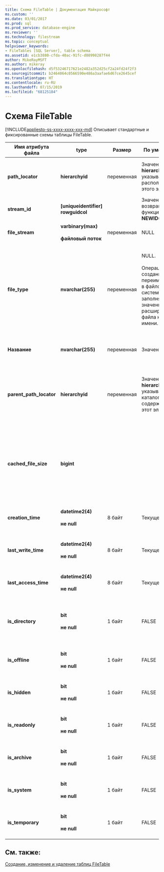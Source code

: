 ```yaml
---
title: Схема FileTable | Документация Майкрософт
ms.custom: ''
ms.date: 03/01/2017
ms.prod: sql
ms.prod_service: database-engine
ms.reviewer: ''
ms.technology: filestream
ms.topic: conceptual
helpviewer_keywords:
- FileTables [SQL Server], table schema
ms.assetid: e1cb3880-cfda-40ac-91fc-d08998287f44
author: MikeRayMSFT
ms.author: mikeray
ms.openlocfilehash: d5f53246717621e2482a352d25cf2a24fd24f2f3
ms.sourcegitcommit: b2464064c0566590e486a3aafae6d67ce2645cef
ms.translationtype: HT
ms.contentlocale: ru-RU
ms.lasthandoff: 07/15/2019
ms.locfileid: "68125184"
---
```

# <a name="filetable-schema"></a>Схема FileTable
[!INCLUDE[appliesto-ss-xxxx-xxxx-xxx-md](../../includes/appliesto-ss-xxxx-xxxx-xxx-md.md)]
  Описывает стандартные и фиксированные схемы таблицы FileTable.  
  
|Имя атрибута файла|type|Размер|По умолчанию|Описание|Доступность файловой системы|  
|-------------------------|----------|----------|-------------|-----------------|-------------------------------|  
|**path_locator**|**hierarchyid**|переменная|Значение **hierarchyid** , указывающее расположение этого элемента.|Положение этого узла в иерархии FileNamespace.<br /><br /> Первичный ключ для таблицы.|Может быть создан и изменен с помощью задания значения пути Windows.|  
|**stream_id**|**[uniqueidentifier] rowguidcol**||Значение, возвращаемое функцией **NEWID()** .|Уникальный идентификатор для данных FILESTREAM.|Неприменимо.|  
|**file_stream**|**varbinary(max)**<br /><br /> **файловый поток**|переменная|NULL|Содержит данные FILESTREAM.|Неприменимо.|  
|**file_type**|**nvarchar(255)**|переменная|NULL.<br /><br /> Операция создания или переименования в файловой системе заполняет значение расширения файла на основе имени.|Представляет тип файла.<br /><br /> Этот столбец может использоваться для создания полнотекстовых индексов в качестве **TYPE COLUMN** .<br /><br /> **file_type** — это материализованный вычисляемый столбец.|Рассчитывается автоматически. Не может быть задано.|  
|**Название**|**nvarchar(255)**|переменная|Значение GUID.|Имя файла или каталога.|Может быть создано или изменено с помощью API-интерфейсов Windows.|  
|**parent_path_locator**|**hierarchyid**|переменная|Значение **hierarchyid** , указывающее каталог, содержащий этот элемент.|**hierarchyid** каталога, содержащего элемент.<br /><br /> **parent_path_locator** — это материализованный вычисляемый столбец.|Рассчитывается автоматически. Не может быть задано.|  
|**cached_file_size**|**bigint**|||Размер данных FILESTREAM в байтах.<br /><br /> **cached_file_size** — это материализованный вычисляемый столбец.|Хотя актуальность размера кэшированного файла поддерживается автоматически, в необычных ситуациях это значение может быть несинхронизированным. Для вычисления точного размера используется функция **DATALENGTH()** .|  
|**creation_time**|**datetime2(4)**<br /><br /> **не null**|8 байт|Текущее время.|Дата и время создания файла.|Рассчитывается автоматически. Можно также задать с помощью API-интерфейсов Windows.|  
|**last_write_time**|**datetime2(4)**<br /><br /> **не null**|8 байт|Текущее время.|Дата и время последнего обновления файла.|Рассчитывается автоматически. Можно также задать с помощью API-интерфейсов Windows.|  
|**last_access_time**|**datetime2(4)**<br /><br /> **не null**|8 байт|Текущее время.|Дата и время последнего доступа к файлу.|Рассчитывается автоматически. Можно также задать с помощью API-интерфейсов Windows.|  
|**is_directory**|**bit**<br /><br /> **не null**|1 байт|FALSE|Указывает, представляет ли строка каталог. Это значение вычисляется автоматически и не может быть задано.|Рассчитывается автоматически. Не может быть задано.|  
|**is_offline**|**bit**<br /><br /> **не null**|1 байт|FALSE|Атрибут файла, указывающий состояние «вне сети».|Рассчитывается автоматически. Можно также задать с помощью API-интерфейсов Windows.|  
|**is_hidden**|**bit**<br /><br /> **не null**|1 байт|FALSE|Атрибут скрытости файла.|Рассчитывается автоматически. Можно также задать с помощью API-интерфейсов Windows.|  
|**is_readonly**|**bit**<br /><br /> **не null**|1 байт|FALSE|Атрибут доступности файла только для чтения.|Рассчитывается автоматически. Можно также задать с помощью API-интерфейсов Windows.|  
|**is_archive**|**bit**<br /><br /> **не null**|1 байт|FALSE|Атрибут архива.|Рассчитывается автоматически. Можно также задать с помощью API-интерфейсов Windows.|  
|**is_system**|**bit**<br /><br /> **не null**|1 байт|FALSE|Атрибут системного файла.|Рассчитывается автоматически. Можно также задать с помощью API-интерфейсов Windows.|  
|**is_temporary**|**bit**<br /><br /> **не null**|1 байт|FALSE|Атрибут временного файла.|Рассчитывается автоматически. Можно также задать с помощью API-интерфейсов Windows.|  
  
## <a name="see-also"></a>См. также:  
 [Создание, изменение и удаление таблиц FileTable](../../relational-databases/blob/create-alter-and-drop-filetables.md)  
  
  

